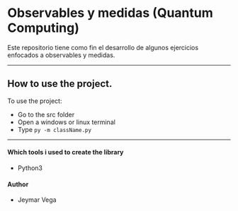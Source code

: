 # Observables y medidas (Quantum Computing)
Este repositorio tiene como fin el desarrollo de algunos ejercicios enfocados a observables y medidas.

---
## How to use the project.
 To use the project:
 - Go to the src folder
 - Open a windows or linux terminal
 - Type  `py -m className.py`
---
#### Which tools i used to create the library
- Python3

#### Author
- Jeymar Vega

